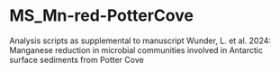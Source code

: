 # MS_Mn-red-PotterCove
Analysis scripts as supplemental to manuscript Wunder, L. et al. 2024: Manganese reduction in microbial communities involved in Antarctic surface sediments from Potter Cove
